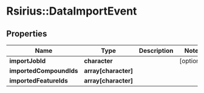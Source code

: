 # Rsirius::DataImportEvent


## Properties
Name | Type | Description | Notes
------------ | ------------- | ------------- | -------------
**importJobId** | **character** |  | [optional] 
**importedCompoundIds** | **array[character]** |  | 
**importedFeatureIds** | **array[character]** |  | 


